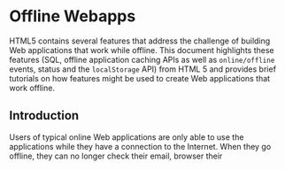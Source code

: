 # Offline Webapps
HTML5 contains several features that address the challenge of building Web applications that work while offline. This document highlights these features (SQL, offline application caching APIs as well as `online/offline` events, status and the `localStorage` API) from HTML 5 and provides brief tutorials on how features might be used to create Web applications that work offline.

## Introduction
Users of typical online Web applications are only able to use the applications while they have a connection to the Internet. When they go offline, they can no longer check their email, browser their